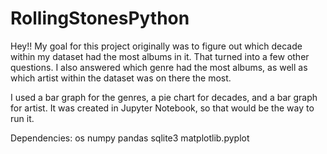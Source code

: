 # RollingStonesPython

Hey!!
My goal for this project originally was to figure out which decade within my dataset had the most albums in it. That turned into a few other questions. 
I also answered which genre had the most albums, as well as which artist within the dataset was on there the most. 

I used a bar graph for the genres, a pie chart for decades, and a bar graph for artist. 
It was created in Jupyter Notebook, so that would be the way to run it. 

Dependencies:
os
numpy
pandas
sqlite3
matplotlib.pyplot
